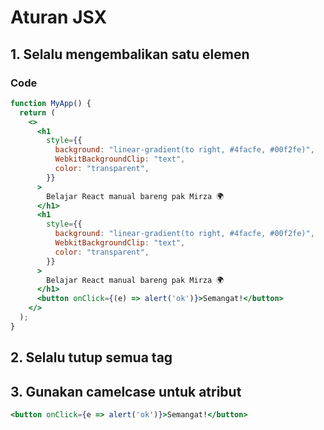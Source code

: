 # Aturan JSX

## 1. Selalu mengembalikan satu elemen

### Code
```jsx
function MyApp() {
  return (
    <>
      <h1
        style={{
          background: "linear-gradient(to right, #4facfe, #00f2fe)",
          WebkitBackgroundClip: "text",
          color: "transparent",
        }}
      >
        Belajar React manual bareng pak Mirza 🌍
      </h1>
      <h1
        style={{
          background: "linear-gradient(to right, #4facfe, #00f2fe)",
          WebkitBackgroundClip: "text",
          color: "transparent",
        }}
      >
        Belajar React manual bareng pak Mirza 🌍
      </h1>
      <button onClick={(e) => alert('ok')}>Semangat!</button>
    </>
  );
}
```
## 2. Selalu tutup semua tag

## 3. Gunakan camelcase untuk atribut
```jsx
<button onClick={e => alert('ok')}>Semangat!</button>

